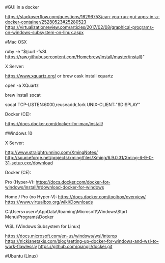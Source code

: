 #GUI in a docker

https://stackoverflow.com/questions/16296753/can-you-run-gui-apps-in-a-docker-container/25280523#25280523
https://virtualizationreview.com/articles/2017/02/08/graphical-programs-on-windows-subsystem-on-linux.aspx

#Mac OSX

ruby -e "$(curl -fsSL https://raw.githubusercontent.com/Homebrew/install/master/install)"

X Server:

https://www.xquartz.org/
or brew cask install xquartz

open -a XQuartz

brew install socat  

socat TCP-LISTEN:6000,reuseaddr,fork UNIX-CLIENT:\"$DISPLAY\"

Docker (CE):

https://docs.docker.com/docker-for-mac/install/

#Windows 10

X Server:

http://www.straightrunning.com/XmingNotes/
http://sourceforge.net/projects/xming/files/Xming/6.9.0.31/Xming-6-9-0-31-setup.exe/download

Docker (CE):

Pro (Hyper-V): 
https://docs.docker.com/docker-for-windows/install/#download-docker-for-windows

Home / Pro (no Hyper-V): 
https://docs.docker.com/toolbox/overview/
https://www.virtualbox.org/wiki/Downloads

C:\Users\<user>\AppData\Roaming\Microsoft\Windows\Start Menu\Programs\Docker

WSL (Windows Subsystem for Linux)

https://docs.microsoft.com/en-us/windows/wsl/interop
https://nickjanetakis.com/blog/setting-up-docker-for-windows-and-wsl-to-work-flawlessly
https://github.com/qiangli/docker.git


#Ubuntu (Linux)

